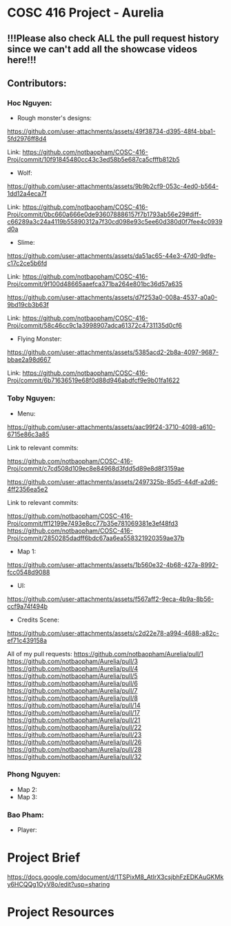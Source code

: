 # COSC 416 Project - Aurelia

## !!!Please also check ALL the pull request history since we can't add all the showcase videos here!!!
## Contributors: 

### Hoc Nguyen:
- Rough monster's designs:

https://github.com/user-attachments/assets/49f38734-d395-48f4-bba1-5fd2976ff8d4
  
Link: https://github.com/notbaopham/COSC-416-Proj/commit/10f91845480cc43c3ed58b5e687ca5cfffb812b5

- Wolf:

https://github.com/user-attachments/assets/9b9b2cf9-053c-4ed0-b564-1dd12a4eca7f

Link: https://github.com/notbaopham/COSC-416-Proj/commit/0bc660a666e0de936078886157f7b1793ab56e29#diff-c66289a3c24a4119b55890312a7f30cd098e93c5ee60d380d0f7fee4c0939d0a

- Slime:

https://github.com/user-attachments/assets/da51ac65-44e3-47d0-9dfe-c17c2ce5b6fd

Link: https://github.com/notbaopham/COSC-416-Proj/commit/9f100d48665aaefca371ba264e801bc36d57a635

https://github.com/user-attachments/assets/d7f253a0-008a-4537-a0a0-9bd19cb3b63f

Link: https://github.com/notbaopham/COSC-416-Proj/commit/58c46cc9c1a3998907adca61372c4731135d0cf6

- Flying Monster:

https://github.com/user-attachments/assets/5385acd2-2b8a-4097-9687-bbae2a98d667

Link: https://github.com/notbaopham/COSC-416-Proj/commit/6b71636519e68f0d88d946abdfcf9e9b01fa1622


### Toby Nguyen:
- Menu:
  

https://github.com/user-attachments/assets/aac99f24-3710-4098-a610-6715e86c3a85

Link to relevant commits:

https://github.com/notbaopham/COSC-416-Proj/commit/c7cd508d109ec8e84968d3fdd5d89e8d8f3159ae




https://github.com/user-attachments/assets/2497325b-85d5-44df-a2d6-4ff2356ea5e2



    
Link to relevant commits:

https://github.com/notbaopham/COSC-416-Proj/commit/ff12199e7493e8cc77b35e781069381e3ef48fd3
https://github.com/notbaopham/COSC-416-Proj/commit/2850285dadff6bdc67aa6ea558321920359ae37b

- Map 1:

  

https://github.com/user-attachments/assets/1b560e32-4b68-427a-8992-fcc0548d9088


- UI:

  

https://github.com/user-attachments/assets/f567aff2-9eca-4b9a-8b56-ccf9a74f494b


- Credits Scene:


https://github.com/user-attachments/assets/c2d22e78-a994-4688-a82c-ef71c439158a


All of my pull requests:
https://github.com/notbaopham/Aurelia/pull/1
https://github.com/notbaopham/Aurelia/pull/3
https://github.com/notbaopham/Aurelia/pull/4
https://github.com/notbaopham/Aurelia/pull/5
https://github.com/notbaopham/Aurelia/pull/6
https://github.com/notbaopham/Aurelia/pull/7
https://github.com/notbaopham/Aurelia/pull/8
https://github.com/notbaopham/Aurelia/pull/14
https://github.com/notbaopham/Aurelia/pull/17
https://github.com/notbaopham/Aurelia/pull/21
https://github.com/notbaopham/Aurelia/pull/22
https://github.com/notbaopham/Aurelia/pull/23
https://github.com/notbaopham/Aurelia/pull/26
https://github.com/notbaopham/Aurelia/pull/28
https://github.com/notbaopham/Aurelia/pull/32


### Phong Nguyen:
- Map 2:
- Map 3:
### Bao Pham:
- Player:


# Project Brief

https://docs.google.com/document/d/1TSPixM8_AtIrX3csjbhFzEDKAuGKMky6HCQQg1OyV8o/edit?usp=sharing

# Project Resources


